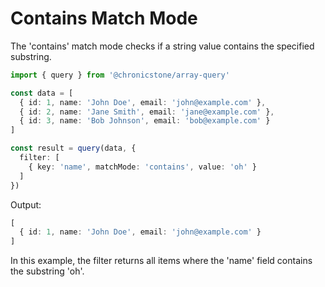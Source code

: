 # Contains Match Mode

The 'contains' match mode checks if a string value contains the specified substring.

```ts twoslash
import { query } from '@chronicstone/array-query'

const data = [
  { id: 1, name: 'John Doe', email: 'john@example.com' },
  { id: 2, name: 'Jane Smith', email: 'jane@example.com' },
  { id: 3, name: 'Bob Johnson', email: 'bob@example.com' }
]

const result = query(data, {
  filter: [
    { key: 'name', matchMode: 'contains', value: 'oh' }
  ]
})
```

Output:
```ts twoslash
[
  { id: 1, name: 'John Doe', email: 'john@example.com' }
]
```

In this example, the filter returns all items where the 'name' field contains the substring 'oh'.
